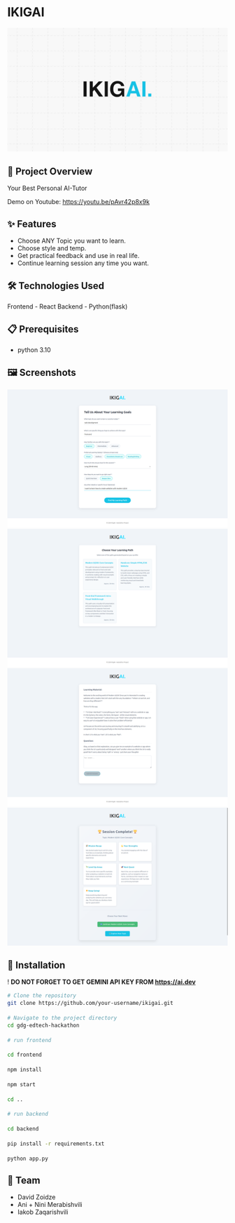 # IKIGAI

![Logo](images/Logo.jpg)

## 🚀 Project Overview

Your Best Personal AI-Tutor

Demo on Youtube: https://youtu.be/pAvr42p8x9k

## ✨ Features

- Choose ANY Topic you want to learn.
- Choose style and temp.
- Get practical feedback and use in real life.
- Continue learning session any time you want.

## 🛠️ Technologies Used

Frontend - React
Backend - Python(flask)

## 📋 Prerequisites

- python 3.10

## 🖼 Screenshots

![Main Page](images/FirstPage.png)
![Second Page](images/secondpage.png)
![Second Page](images/thirdpage.png)
![Second Page](images/resultspage.png)

## 🔧 Installation

! **DO NOT FORGET TO GET GEMINI API KEY FROM https://ai.dev**

```bash
# Clone the repository
git clone https://github.com/your-username/ikigai.git

# Navigate to the project directory
cd gdg-edtech-hackathon

# run frontend

cd frontend

npm install

npm start

cd ..

# run backend

cd backend

pip install -r requirements.txt

python app.py
```

## 👥 Team

- David Zoidze
- Ani + Nini Merabishvili
- Iakob Zaqarishvili

